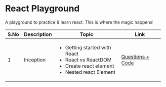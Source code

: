 # React Playground

A playground to practice & learn react. This is where the magic happens! 


| S.No | Description | Topic | Link |
| --- | --- | --- | --- |
| 1 | Inception| <ul><li>Getting started with React</li><li>React vs ReactDOM</li><li>Create react element</li><li>Nested react Element</li></ul> | [Questions + Code](01-inception) |

<!--
| * | chaperName | <ul> <li></li> <li></li> <li></li> <li></li> </ul> | [Questions + Code](enterlink) |
-->

